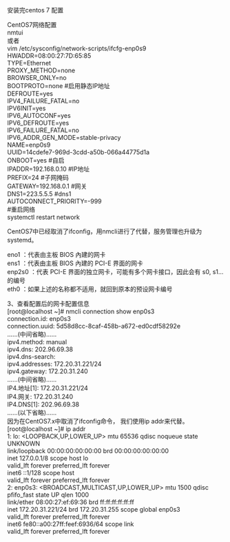 安装完centos 7 配置  
  
CentOS7网络配置  
nmtui  
或者  
vim /etc/sysconfig/network-scripts/ifcfg-enp0s9  
HWADDR=08:00:27:7D:65:85  
TYPE=Ethernet  
PROXY_METHOD=none  
BROWSER_ONLY=no  
BOOTPROTO=none \#启用静态IP地址  
DEFROUTE=yes  
IPV4_FAILURE_FATAL=no  
IPV6INIT=yes  
IPV6_AUTOCONF=yes  
IPV6_DEFROUTE=yes  
IPV6_FAILURE_FATAL=no  
IPV6_ADDR_GEN_MODE=stable-privacy  
NAME=enp0s9  
UUID=14cdefe7-969d-3cdd-a50b-066a44775d1a  
ONBOOT=yes \#自启  
IPADDR=192.168.0.10 \#IP地址  
PREFIX=24 \#子网掩码  
GATEWAY=192.168.0.1 \#网关  
DNS1=223.5.5.5 \#dns1  
AUTOCONNECT_PRIORITY=-999  
\#重启网络  
systemctl restart network  
  
CentOS7中已经取消了ifconfig，用nmcli进行了代替，服务管理也升级为systemd。  
  
eno1 ：代表由主板 BIOS 內建的网卡  
ens1 ：代表由主板 BIOS 內建的 PCI-E 界面的网卡  
enp2s0 ：代表 PCI-E 界面的独立网卡，可能有多个网卡接口，因此会有 s0, s1...
的编号  
eth0 ：如果上述的名称都不适用，就回到原本的预设网卡编号  
  
3、查看配置后的网卡配置信息  
[root\@localhost \~]\# nmcli connection show enp0s3  
connection.id: enp0s3  
connection.uuid: 5d58d8cc-8caf-458b-a672-ed0cdf58292e  
......(中间省略)......  
ipv4.method: manual  
ipv4.dns: 202.96.69.38  
ipv4.dns-search:  
ipv4.addresses: 172.20.31.221/24  
ipv4.gateway: 172.20.31.240  
......(中间省略)......  
IP4.地址[1]: 172.20.31.221/24  
IP4.网关: 172.20.31.240  
IP4.DNS[1]: 202.96.69.38  
......(以下省略)......  
因为在CentOS7.x中取消了ifconfig命令， 我们使用ip addr来代替。  
[root\@localhost \~]\# ip addr  
1: lo: \<LOOPBACK,UP,LOWER_UP\> mtu 65536 qdisc noqueue state UNKNOWN  
link/loopback 00:00:00:00:00:00 brd 00:00:00:00:00:00  
inet 127.0.0.1/8 scope host lo  
valid_lft forever preferred_lft forever  
inet6 ::1/128 scope host  
valid_lft forever preferred_lft forever  
2: enp0s3: \<BROADCAST,MULTICAST,UP,LOWER_UP\> mtu 1500 qdisc pfifo_fast state
UP qlen 1000  
link/ether 08:00:27:ef:69:36 brd ff:ff:ff:ff:ff:ff  
inet 172.20.31.221/24 brd 172.20.31.255 scope global enp0s3  
valid_lft forever preferred_lft forever  
inet6 fe80::a00:27ff:feef:6936/64 scope link  
valid_lft forever preferred_lft forever
